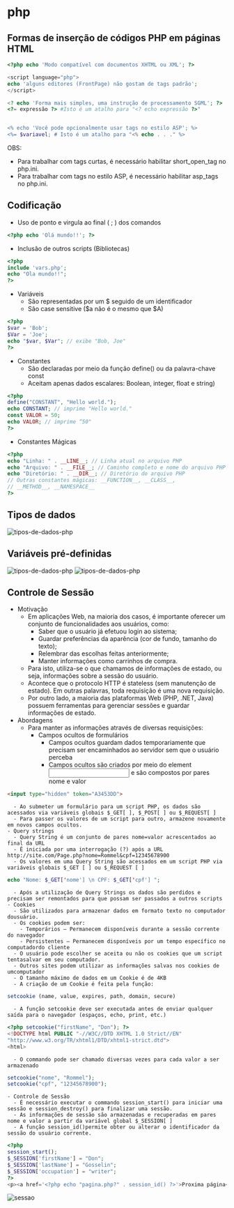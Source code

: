 # php
## Formas de inserção de códigos PHP em páginas HTML
```php
<?php echo 'Modo compatível com documentos XHTML ou XML'; ?>

<script language="php">
echo 'alguns editores (FrontPage) não gostam de tags padrão';
</script>

<? echo 'Forma mais simples, uma instrução de processamento SGML'; ?>
<?= expressão ?> #Isto é um atalho para "<? echo expressão ?>"


<% echo 'Você pode opcionalmente usar tags no estilo ASP'; %>
<%= $variavel; # Isto é um atalho para "<% echo . . ." %>
```
OBS:
- Para trabalhar com tags curtas, é necessário habilitar short_open_tag no php.ini.
- Para trabalhar com tags no estilo ASP, é necessário habilitar asp_tags no php.ini.

## Codificação
- Uso de ponto e virgula ao final ( ; ) dos comandos
```php
<?php echo 'Olá mundo!!'; ?>
```
- Inclusão de outros scripts (Bibliotecas)
```php
<?php
include 'vars.php';
echo "Ola mundo!!";
?>
```
- Variáveis
  - São representadas por um $ seguido de um identificador
  - São case sensitive ($a não é o mesmo que $A)

```php
<?php
$var = 'Bob';
$Var = 'Joe';
echo "$var, $Var"; // exibe "Bob, Joe"
?>
```
- Constantes
  - São declaradas por meio da função define() ou da palavra-chave const
  - Aceitam apenas dados escalares: Boolean, integer, float e string)

```php
<?php
define("CONSTANT", "Hello world.");
echo CONSTANT; // imprime "Hello world."
const VALOR = 50;
echo VALOR; // imprime “50"
?>

```
- Constantes Mágicas
```php
<?php
echo "Linha: " . __LINE__; // Linha atual no arquivo PHP
echo "Arquivo: " . __FILE__; // Caminho completo e nome do arquivo PHP
echo "Diretório: " . __DIR__; // Diretório do arquivo PHP
// Outras constantes mágicas: __FUNCTION__, __CLASS__,
// __METHOD__, __NAMESPACE__
?>
```
## Tipos de dados
![tipos-de-dados-php](http://i.imgur.com/ShgBvcH.png)
## Variáveis pré-definidas
![tipos-de-dados-php](http://i.imgur.com/HP1LhKl.png)
![tipos-de-dados-php](http://i.imgur.com/p0lpucL.png)
## Controle de Sessão
- Motivação
  - Em aplicações Web, na maioria dos casos, é importante oferecer um conjunto de funcionalidades aos usuários, como:
    - Saber que o usuário já efetuou login ao sistema;
    - Guardar preferências da aparência (cor de fundo, tamanho do texto);
    - Relembrar das escolhas feitas anteriormente;
    - Manter informações como carrinhos de compra.
  - Para isto, utiliza-se o que chamamos de informações de estado, ou seja, informações sobre a sessão do usuário.
  - Acontece que o protocolo HTTP é stateless (sem manutenção de estado). Em outras palavras, toda requisição é uma nova requisição.
  - Por outro lado, a maioria das plataformas Web (PHP, .NET, Java) possuem ferramentas para gerenciar sessões e guardar informações de estado.
- Abordagens
  - Para manter as informações através de diversas requisições:
    - Campos ocultos de formulários
      - Campos ocultos guardam dados temporariamente que precisam ser encaminhados ao servidor sem que o usuário perceba
      - Campos ocultos são criados por meio do element <input> e são compostos por pares nome e valor
```html
<input type="hidden" token="A3453DD">
```

      - Ao submeter um formulário para um script PHP, os dados são acessados via variáveis globais $_GET[ ], $_POST[ ] ou $_REQUEST[ ]
      - Para passer os valores de um script para outro, armazene novamente em novos campos ocultos. 
    - Query strings
      - Query String é um conjunto de pares nome=valor acrescentados ao final da URL
      - É iniciada por uma interrogação (?) após a URL http://site.com/Page.php?nome=Rommel&cpf=12345678900
      - Os valores em uma Query String são acessados em um script PHP via variáveis globais $_GET [ ] ou $_REQUEST [ ]
```php
echo "Nome: $_GET['nome'] \n CPF: $_GET['cpf'] ";
``` 

      - Após a utilização de Query Strings os dados são perdidos e precisam ser remontados para que possam ser passados a outros scripts
    - Cookies
      - São utilizados para armazenar dados em formato texto no computador dousuário.
      - Os cookies podem ser:
        - Temporários – Permanecem disponíveis durante a sessão corrente do navegador
        - Persistentes – Permanecem disponíveis por um tempo específico no computadordo cliente
      - O usuário pode escolher se aceita ou não os cookies que um script tentasalvar em seu computador.
      - Outros sites podem utilizar as informações salvas nos cookies de umcomputador
      - O tamanho máximo de dados em um Cookie é de 4KB
      - A criação de um Cookie é feita pela função:
```php
setcookie (name, value, expires, path, domain, secure)
```

      - A função setcookie deve ser executada antes de enviar qualquer saída para o navegador (espaços, echo, print, etc.)
```php
<?php setcookie("firstName", "Don"); ?>
<!DOCTYPE html PUBLIC "-//W3C//DTD XHTML 1.0 Strict//EN"
"http://www.w3.org/TR/xhtml1/DTD/xhtml1-strict.dtd">
<html>
```

      - O commando pode ser chamado diversas vezes para cada valor a ser armazenado
```php
setcookie("nome", "Rommel");
setcookie("cpf", "12345678900");
```

    - Controle de Sessão
      - É necessário executar o commando session_start() para iniciar uma sessão e session_destroy() para finalizar uma sessão.
      - As informações de sessão são armazenadas e recuperadas em pares nome e valor a partir da variável global $_SESSION[ ]
      - A função session_id()permite obter ou alterar o identificador da sessão do usuário corrente.
```php      
<?php
session_start();
$_SESSION['firstName'] = "Don";
$_SESSION['lastName'] = "Gosselin";
$_SESSION['occupation'] = "writer";
?>
<p><a href='<?php echo "pagina.php?" . session_id() ?>'>Proxima página</a></p>
```
![sessao](http://i.imgur.com/KfeoIMm.png)
